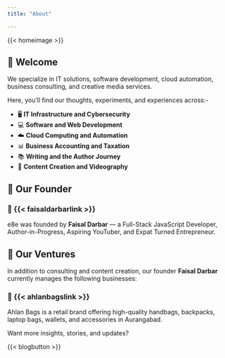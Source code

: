 ```yaml
---
title: "About"

---
```


{{< homeimage >}}

## 👋 Welcome

We specialize in IT solutions, software development, cloud automation, business consulting, and creative media services.

Here, you’ll find our thoughts, experiments, and experiences across:-

- 🖥 **IT Infrastructure and Cybersecurity**
- 💻 **Software and Web Development**
- ☁️ **Cloud Computing and Automation**
- 📊 **Business Accounting and Taxation**
- 📚 **Writing and the Author Journey**
- 🎥 **Content Creation and Videography**

## 🧩 Our Founder

### 👤 {{< faisaldarbarlink >}}

e8e was founded by **Faisal Darbar** — a Full-Stack JavaScript Developer, Author-in-Progress, Aspiring YouTuber, and Expat Turned Entrepreneur.

## 🧩 Our Ventures

In addition to consulting and content creation, our founder **Faisal Darbar** currently manages the following businesses:

### 👜 {{< ahlanbagslink >}}

Ahlan Bags is a retail brand offering high-quality handbags, backpacks, laptop bags, wallets, and accessories in Aurangabad.

Want more insights, stories, and updates?

{{< blogbutton >}}
